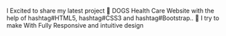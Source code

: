 I Excited to share my latest project 🐶 DOGS Health Care Website with the help of hashtag#HTML5, hashtag#CSS3 and hashtag#Bootstrap.. 🚀 I try to make With Fully Responsive and intuitive design

